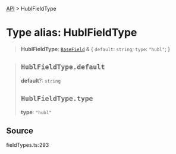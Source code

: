 [API](../index.md) > HublFieldType

# Type alias: HublFieldType

> **HublFieldType**: [`BaseField`](type-alias.BaseField.md) & \{
  `default`: `string`;
  `type`: `"hubl"`;
 }

> ## `HublFieldType.default`
>
> **default**?: `string`
>
> ## `HublFieldType.type`
>
> **type**: `"hubl"`
>
>

## Source

fieldTypes.ts:293
